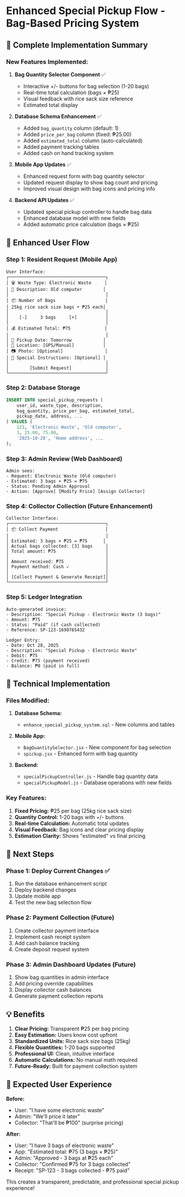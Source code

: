 # Enhanced Special Pickup Flow - Bag-Based Pricing System

## 🎯 Complete Implementation Summary

### **New Features Implemented:**

1. **Bag Quantity Selector Component** ✅
   - Interactive +/- buttons for bag selection (1-20 bags)
   - Real-time total calculation (bags × ₱25)
   - Visual feedback with rice sack size reference
   - Estimated total display

2. **Database Schema Enhancement** ✅
   - Added `bag_quantity` column (default: 1)
   - Added `price_per_bag` column (fixed: ₱25.00)
   - Added `estimated_total` column (auto-calculated)
   - Added payment tracking tables
   - Added cash on hand tracking system

3. **Mobile App Updates** ✅
   - Enhanced request form with bag quantity selector
   - Updated request display to show bag count and pricing
   - Improved visual design with bag icons and pricing info

4. **Backend API Updates** ✅
   - Updated special pickup controller to handle bag data
   - Enhanced database model with new fields
   - Added automatic price calculation (bags × ₱25)

## 📱 Enhanced User Flow

### **Step 1: Resident Request (Mobile App)**
```
User Interface:
┌─────────────────────────────────────┐
│ 🗑️ Waste Type: Electronic Waste     │
│ 📝 Description: Old computer        │
│                                     │
│ 📦 Number of Bags                   │
│ 25kg rice sack size bags • ₱25 each│
│                                     │
│    [-]     3 bags     [+]           │
│                                     │
│ 💰 Estimated Total: ₱75             │
│                                     │
│ 📅 Pickup Date: Tomorrow            │
│ 📍 Location: [GPS/Manual]           │
│ 📷 Photo: [Optional]                │
│ 📝 Special Instructions: [Optional] │
│                                     │
│        [Submit Request]             │
└─────────────────────────────────────┘
```

### **Step 2: Database Storage**
```sql
INSERT INTO special_pickup_requests (
    user_id, waste_type, description,
    bag_quantity, price_per_bag, estimated_total,
    pickup_date, address, ...
) VALUES (
    123, 'Electronic Waste', 'Old computer',
    3, 25.00, 75.00,
    '2025-10-28', 'Home address', ...
);
```

### **Step 3: Admin Review (Web Dashboard)**
```
Admin sees:
- Request: Electronic Waste (Old computer)
- Estimated: 3 bags × ₱25 = ₱75
- Status: Pending Admin Approval
- Action: [Approve] [Modify Price] [Assign Collector]
```

### **Step 4: Collector Collection (Future Enhancement)**
```
Collector Interface:
┌─────────────────────────────────────┐
│ 📦 Collect Payment                  │
│                                     │
│ Estimated: 3 bags × ₱25 = ₱75      │
│ Actual bags collected: [3] bags     │
│ Total amount: ₱75                   │
│                                     │
│ Amount received: ₱75                │
│ Payment method: Cash ✓              │
│                                     │
│ [Collect Payment & Generate Receipt]│
└─────────────────────────────────────┘
```

### **Step 5: Ledger Integration**
```
Auto-generated invoice:
- Description: "Special Pickup - Electronic Waste (3 bags)"
- Amount: ₱75
- Status: "Paid" (if cash collected)
- Reference: SP-123-1698765432

Ledger Entry:
- Date: Oct 28, 2025
- Description: "Special Pickup - Electronic Waste"
- Debit: ₱75
- Credit: ₱75 (payment received)
- Balance: ₱0 (paid in full)
```

## 🔧 Technical Implementation

### **Files Modified:**

1. **Database Schema:**
   - `enhance_special_pickup_system.sql` - New columns and tables

2. **Mobile App:**
   - `BagQuantitySelector.jsx` - New component for bag selection
   - `spickup.jsx` - Enhanced form with bag quantity

3. **Backend:**
   - `specialPickupController.js` - Handle bag quantity data
   - `specialPickupModel.js` - Database operations with new fields

### **Key Features:**

1. **Fixed Pricing:** ₱25 per bag (25kg rice sack size)
2. **Quantity Control:** 1-20 bags with +/- buttons
3. **Real-time Calculation:** Automatic total updates
4. **Visual Feedback:** Bag icons and clear pricing display
5. **Estimation Clarity:** Shows "estimated" vs final pricing

## 🚀 Next Steps

### **Phase 1: Deploy Current Changes** ✅
1. Run the database enhancement script
2. Deploy backend changes
3. Update mobile app
4. Test the new bag selection flow

### **Phase 2: Payment Collection (Future)**
1. Create collector payment interface
2. Implement cash receipt system
3. Add cash balance tracking
4. Create deposit request system

### **Phase 3: Admin Dashboard Updates (Future)**
1. Show bag quantities in admin interface
2. Add pricing override capabilities
3. Display collector cash balances
4. Generate payment collection reports

## 💡 Benefits

1. **Clear Pricing:** Transparent ₱25 per bag pricing
2. **Easy Estimation:** Users know cost upfront
3. **Standardized Units:** Rice sack size bags (25kg)
4. **Flexible Quantities:** 1-20 bags supported
5. **Professional UI:** Clean, intuitive interface
6. **Automatic Calculations:** No manual math required
7. **Future-Ready:** Built for payment collection system

## 🎯 Expected User Experience

**Before:**
- User: "I have some electronic waste"
- Admin: "We'll price it later"
- Collector: "That'll be ₱100" (surprise pricing)

**After:**
- User: "I have 3 bags of electronic waste"
- App: "Estimated total: ₱75 (3 bags × ₱25)"
- Admin: "Approved - 3 bags at ₱25 each"
- Collector: "Confirmed ₱75 for 3 bags collected"
- Receipt: "SP-123 - 3 bags collected - ₱75 paid"

This creates a transparent, predictable, and professional special pickup experience!
